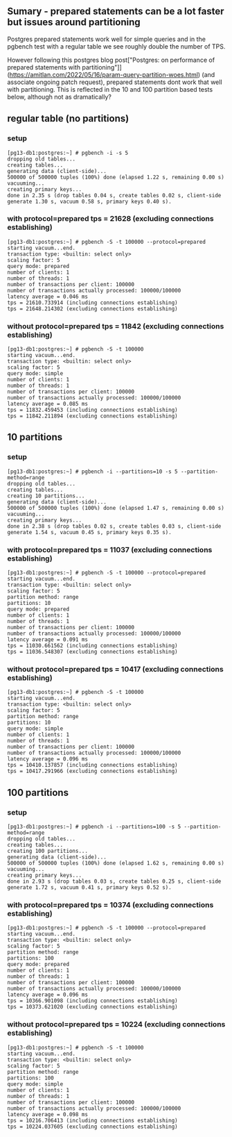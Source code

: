 ## Sumary - prepared statements can be a lot faster but issues around partitioning 

Postgres prepared statements work well for simple queries and in the pgbench test with a regular table we see roughly double the number of TPS.

However following this postgres blog post["Postgres: on performance of prepared statements with partitioning"]](https://amitlan.com/2022/05/16/param-query-partition-woes.html) (and associate ongoing patch request), prepared statements dont work that well with partitioning. This is reflected in the 10 and 100 partition based tests below, although not as dramatically?


## regular table (no partitions) 

### setup

```
[pg13-db1:postgres:~] # pgbench -i -s 5
dropping old tables...
creating tables...
generating data (client-side)...
500000 of 500000 tuples (100%) done (elapsed 1.22 s, remaining 0.00 s)
vacuuming...
creating primary keys...
done in 2.35 s (drop tables 0.04 s, create tables 0.02 s, client-side generate 1.30 s, vacuum 0.58 s, primary keys 0.40 s).
```

### with protocol=prepared tps = 21628 (excluding connections establishing)
```
[pg13-db1:postgres:~] # pgbench -S -t 100000 --protocol=prepared
starting vacuum...end.
transaction type: <builtin: select only>
scaling factor: 5
query mode: prepared
number of clients: 1
number of threads: 1
number of transactions per client: 100000
number of transactions actually processed: 100000/100000
latency average = 0.046 ms
tps = 21610.733914 (including connections establishing)
tps = 21648.214302 (excluding connections establishing)
```

### without protocol=prepared tps = 11842 (excluding connections establishing)


```
[pg13-db1:postgres:~] # pgbench -S -t 100000
starting vacuum...end.
transaction type: <builtin: select only>
scaling factor: 5
query mode: simple
number of clients: 1
number of threads: 1
number of transactions per client: 100000
number of transactions actually processed: 100000/100000
latency average = 0.085 ms
tps = 11832.459453 (including connections establishing)
tps = 11842.211894 (excluding connections establishing)
```



## 10 partitions 

### setup

```
[pg13-db1:postgres:~] # pgbench -i --partitions=10 -s 5 --partition-method=range
dropping old tables...
creating tables...
creating 10 partitions...
generating data (client-side)...
500000 of 500000 tuples (100%) done (elapsed 1.47 s, remaining 0.00 s)
vacuuming...
creating primary keys...
done in 2.38 s (drop tables 0.02 s, create tables 0.03 s, client-side generate 1.54 s, vacuum 0.45 s, primary keys 0.35 s).
```

### with protocol=prepared tps = 11037 (excluding connections establishing)
```
[pg13-db1:postgres:~] # pgbench -S -t 100000 --protocol=prepared
starting vacuum...end.
transaction type: <builtin: select only>
scaling factor: 5
partition method: range
partitions: 10
query mode: prepared
number of clients: 1
number of threads: 1
number of transactions per client: 100000
number of transactions actually processed: 100000/100000
latency average = 0.091 ms
tps = 11030.661562 (including connections establishing)
tps = 11036.548307 (excluding connections establishing)
```

### without protocol=prepared tps = 10417 (excluding connections establishing)


```
[pg13-db1:postgres:~] # pgbench -S -t 100000
starting vacuum...end.
transaction type: <builtin: select only>
scaling factor: 5
partition method: range
partitions: 10
query mode: simple
number of clients: 1
number of threads: 1
number of transactions per client: 100000
number of transactions actually processed: 100000/100000
latency average = 0.096 ms
tps = 10410.137857 (including connections establishing)
tps = 10417.291966 (excluding connections establishing)
```




## 100 partitions 

### setup

```
[pg13-db1:postgres:~] # pgbench -i --partitions=100 -s 5 --partition-method=range
dropping old tables...
creating tables...
creating 100 partitions...
generating data (client-side)...
500000 of 500000 tuples (100%) done (elapsed 1.62 s, remaining 0.00 s)
vacuuming...
creating primary keys...
done in 2.93 s (drop tables 0.03 s, create tables 0.25 s, client-side generate 1.72 s, vacuum 0.41 s, primary keys 0.52 s).
```

### with protocol=prepared tps = 10374 (excluding connections establishing)
```
[pg13-db1:postgres:~] # pgbench -S -t 100000 --protocol=prepared
starting vacuum...end.
transaction type: <builtin: select only>
scaling factor: 5
partition method: range
partitions: 100
query mode: prepared
number of clients: 1
number of threads: 1
number of transactions per client: 100000
number of transactions actually processed: 100000/100000
latency average = 0.096 ms
tps = 10366.901098 (including connections establishing)
tps = 10373.621020 (excluding connections establishing)
```

### without protocol=prepared tps = 10224 (excluding connections establishing)


```
[pg13-db1:postgres:~] # pgbench -S -t 100000
starting vacuum...end.
transaction type: <builtin: select only>
scaling factor: 5
partition method: range
partitions: 100
query mode: simple
number of clients: 1
number of threads: 1
number of transactions per client: 100000
number of transactions actually processed: 100000/100000
latency average = 0.098 ms
tps = 10216.706413 (including connections establishing)
tps = 10224.037605 (excluding connections establishing)
```